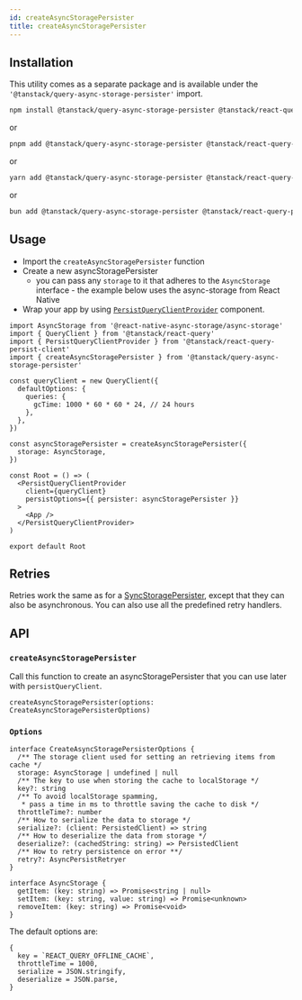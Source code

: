 ```yaml
---
id: createAsyncStoragePersister
title: createAsyncStoragePersister
---
```


## Installation

This utility comes as a separate package and is available under the `'@tanstack/query-async-storage-persister'` import.

```bash
npm install @tanstack/query-async-storage-persister @tanstack/react-query-persist-client
```

or

```bash
pnpm add @tanstack/query-async-storage-persister @tanstack/react-query-persist-client
```

or

```bash
yarn add @tanstack/query-async-storage-persister @tanstack/react-query-persist-client
```

or

```bash
bun add @tanstack/query-async-storage-persister @tanstack/react-query-persist-client
```

## Usage

- Import the `createAsyncStoragePersister` function
- Create a new asyncStoragePersister
  - you can pass any `storage` to it that adheres to the `AsyncStorage` interface - the example below uses the async-storage from React Native
- Wrap your app by using [`PersistQueryClientProvider`](../persistQueryClient.md#persistqueryclientprovider) component.

```tsx
import AsyncStorage from '@react-native-async-storage/async-storage'
import { QueryClient } from '@tanstack/react-query'
import { PersistQueryClientProvider } from '@tanstack/react-query-persist-client'
import { createAsyncStoragePersister } from '@tanstack/query-async-storage-persister'

const queryClient = new QueryClient({
  defaultOptions: {
    queries: {
      gcTime: 1000 * 60 * 60 * 24, // 24 hours
    },
  },
})

const asyncStoragePersister = createAsyncStoragePersister({
  storage: AsyncStorage,
})

const Root = () => (
  <PersistQueryClientProvider
    client={queryClient}
    persistOptions={{ persister: asyncStoragePersister }}
  >
    <App />
  </PersistQueryClientProvider>
)

export default Root
```

## Retries

Retries work the same as for a [SyncStoragePersister](../createSyncStoragePersister), except that they can also be asynchronous. You can also use all the predefined retry handlers.

## API

### `createAsyncStoragePersister`

Call this function to create an asyncStoragePersister that you can use later with `persistQueryClient`.

```tsx
createAsyncStoragePersister(options: CreateAsyncStoragePersisterOptions)
```

### `Options`

```tsx
interface CreateAsyncStoragePersisterOptions {
  /** The storage client used for setting an retrieving items from cache */
  storage: AsyncStorage | undefined | null
  /** The key to use when storing the cache to localStorage */
  key?: string
  /** To avoid localStorage spamming,
   * pass a time in ms to throttle saving the cache to disk */
  throttleTime?: number
  /** How to serialize the data to storage */
  serialize?: (client: PersistedClient) => string
  /** How to deserialize the data from storage */
  deserialize?: (cachedString: string) => PersistedClient
  /** How to retry persistence on error **/
  retry?: AsyncPersistRetryer
}

interface AsyncStorage {
  getItem: (key: string) => Promise<string | null>
  setItem: (key: string, value: string) => Promise<unknown>
  removeItem: (key: string) => Promise<void>
}
```

The default options are:

```tsx
{
  key = `REACT_QUERY_OFFLINE_CACHE`,
  throttleTime = 1000,
  serialize = JSON.stringify,
  deserialize = JSON.parse,
}
```
